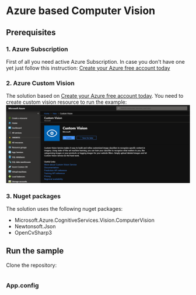 # Azure based Computer Vision

## Prerequisites

### 1. Azure Subscription

First of all you need active Azure Subscription. In case you don't have one yet just follow this instruction:
[Create your Azure free account today](https://azure.microsoft.com/en-us/free/)

### 2. Azure Custom Vision

The solution based on [Create your Azure free account today](https://azure.microsoft.com/en-us/services/cognitive-services/custom-vision-service). You need to create custom vision resource to run the example:
![Azure Custom Vision](../assets/azure-custom-vision-service.png "Azure Custom Vision")

### 3. Nuget packages

The solution uses the following nuget packages:

- Microsoft.Azure.CognitiveServices.Vision.ComputerVision
- Newtonsoft.Json
- OpenCvSharp3

## Run the sample

Clone the repository:

```

```

### App.config
